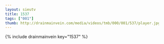 ```yaml
--- 
layout: sieutv
title: 1537
tags: ["001"]
thumb: http://drainmainvein.com/media/videos/tmb/000/001/537/player.jpg
---
```

{% include drainmainvein key="1537" %} 
